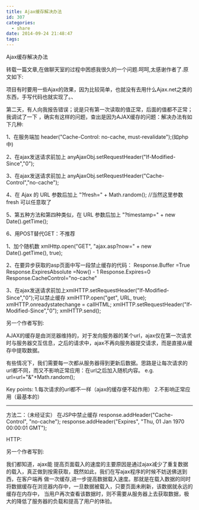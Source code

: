 ```yaml
---
title: Ajax缓存解决办法
id: 307
categories:
  - share
date: 2014-09-24 21:48:47
tags:
---
```


Ajax缓存解决办法

转载一篇文章,在做聊天室的过程中困惑我很久的一个问题.呵呵,太感谢作者了.原文如下:

项目有时要用一些Ajax的效果，因为比较简单，也就没有去用什么Ajax.net之类的东西，手写代码也就实现了。、

第二天，有人向我报告错误；说是只有第一次读取的值正常，后面的值都不正常；我调试了一下 ，确实有这样的问题，查出是因为AJAX缓存的问题：解决办法有如下几种:

1、在服务端加 header("Cache-Control: no-cache, must-revalidate");(如php中)

2、在ajax发送请求前加上 anyAjaxObj.setRequestHeader("If-Modified-Since","0");

3、在ajax发送请求前加上 anyAjaxObj.setRequestHeader("Cache-Control","no-cache");

4、在 Ajax 的 URL 参数后加上 "?fresh=" + Math.random(); //当然这里参数 fresh 可以任意取了

5、第五种方法和第四种类似，在 URL 参数后加上 "?timestamp=" + new Date().getTime();

6、用POST替代GET：不推荐

1、加个随机数
      xmlHttp.open("GET", "ajax.asp?now=" + new Date().getTime(), true);

2、在要异步获取的asp页面中写一段禁止缓存的代码：
      Response.Buffer =True
      Response.ExpiresAbsolute =Now() - 1
      Response.Expires=0
      Response.CacheControl="no-cache"

3、在ajax发送请求前加上xmlHTTP.setRequestHeader("If-Modified-Since","0");可以禁止缓存
      xmlHTTP.open("get", URL, true); 
      xmlHTTP.onreadystatechange = callHTML; 
      xmlHTTP.setRequestHeader("If-Modified-Since","0"); 
      xmlHTTP.send();

另一个作者写到:

AJAX的缓存是由浏览器维持的，对于发向服务器的某个url，ajax仅在第一次请求时与服务器交互信息，之后的请求中，ajax不再向服务器提交请求，而是直接从缓存中提取数据。

有些情况下，我们需要每一次都从服务器得到更新后数据。思路是让每次请求的url都不同，而又不影响正常应用：在url之后加入随机内容。
e.g.
url=url+"&"+Math.random();

Key points:
1.每次请求的url都不一样（ajax的缓存便不起作用）
2.不影响正常应用（最基本的）

----------------
方法二：（未经证实）
在JSP中禁止缓存
response.addHeader("Cache-Control", "no-cache");
response.addHeader("Expires", "Thu, 01 Jan 1970 00:00:01 GMT"); 

HTTP:
<META HTTP-EQUIV="pragma" CONTENT="no-cache">
<META HTTP-EQUIV="Cache-Control" CONTENT="no-cache, must-revalidate">
<META HTTP-EQUIV="expires" CONTENT="Wed, 26 Feb 1997 08:21:57 GMT">
<META HTTP-EQUIV="expires" CONTENT="0">

另一个作者写到:

我们都知道，ajax能 提高页面载入的速度的主要原因是通过ajax减少了重复数据的载入，真正做到按需获取，既然如此，我们在写ajax程序的时候不妨送佛送到西，在客户端再 做一次缓存,进一步提高数据载入速度。那就是在载入数据的同时将数据缓存在浏览器内存中，一旦数据被载入，只要页面未刷新，该数据就永远的缓存在内存中， 当用户再次查看该数据时，则不需要从服务器上去获取数据，极大的降低了服务器的负载和提高了用户的体验。